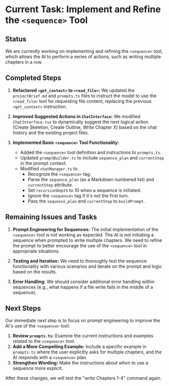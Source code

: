 # Current Task: Implement and Refine the `<sequence>` Tool

## Status

We are currently working on implementing and refining the `<sequence>` tool, which allows the AI to perform a series of actions, such as writing multiple chapters in a row.

## Completed Steps

1.  **Refactored `<get_context>` to `<read_file>`:** We updated the `projectBrief.md` and `prompts.ts` files to instruct the model to use the `<read_file>` tool for requesting file content, replacing the previous `<get_context>` instruction.

2.  **Improved Suggested Actions in `ChatInterface`:** We modified `ChatInterface.tsx` to dynamically suggest the next logical action (Create Skeleton, Create Outline, Write Chapter X) based on the chat history and the existing project files.

3.  **Implemented Basic `<sequence>` Tool Functionality:**
    *   Added the `<sequence>` tool definition and instructions to `prompts.ts`.
    *   Updated `promptBuilder.ts` to include `sequence_plan` and `currentStep` in the prompt context.
    *   Modified `chatManager.ts` to:
        *   Recognize the `<sequence>` tag.
        *   Parse the `sequence_plan` (as a Markdown numbered list) and `currentStep` attribute.
        *   Set `recursionDepth` to 10 when a sequence is initiated.
        *   Ignore the `<sequence>` tag if it's not the first turn.
        *   Pass the `sequence_plan` and `currentStep` to `buildPrompt`.

## Remaining Issues and Tasks

1.  **Prompt Engineering for Sequences:** The initial implementation of the `<sequence>` tool is not working as expected. The AI is not initiating a sequence when prompted to write multiple chapters. We need to refine the prompt to better encourage the use of the `<sequence>` tool in appropriate situations.

2.  **Testing and Iteration:** We need to thoroughly test the sequence functionality with various scenarios and iterate on the prompt and logic based on the results.

3.  **Error Handling:** We should consider additional error handling within sequences (e.g., what happens if a file write fails in the middle of a sequence).

## Next Steps

Our immediate next step is to focus on prompt engineering to improve the AI's use of the `<sequence>` tool:

1.  **Review `prompts.ts`:** Examine the current instructions and examples related to the `<sequence>` tool.
2.  **Add a More Compelling Example:** Include a specific example in `prompts.ts` where the user explicitly asks for multiple chapters, and the AI responds with a `<sequence>` plan.
3.  **Strengthen Wording:** Make the instructions about *when* to use a sequence more explicit.

After these changes, we will test the "write Chapters 1-4" command again.
